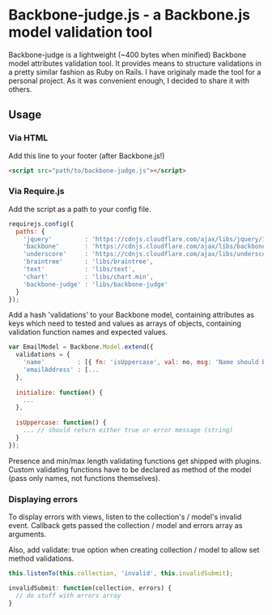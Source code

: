# Backbone-judge.js - a Backbone.js model validation tool
Backbone-judge is a lightweight (~400 bytes when minified) Backbone model attributes validation tool. It provides means to structure validations in a pretty similar fashion as Ruby on Rails. I have originaly made the tool for a personal project. As it was convenient enough, I decided to share it with others.

## Usage
### Via HTML
Add this line to your footer (after Backbone.js!)
```html
<script src="path/to/backbone-judge.js"></script>
```
### Via Require.js
Add the script as a path to your config file.
```javascript
requirejs.config({
  paths: {
    'jquery'         : 'https://cdnjs.cloudflare.com/ajax/libs/jquery/1.12.0/jquery.min',
    'backbone'       : 'https://cdnjs.cloudflare.com/ajax/libs/backbone.js/1.2.3/backbone-min',
    'underscore'     : 'https://cdnjs.cloudflare.com/ajax/libs/underscore.js/1.8.3/underscore-min',
    'braintree'      : 'libs/braintree',
    'text'           : 'libs/text',
    'chart'          : 'libs/chart.min',
    'backbone-judge' : 'libs/backbone-judge'
  }
});
```

Add a hash 'validations' to your Backbone model, containing attributes as keys which need to tested and values as arrays of objects, containing validation function names and expected values.

```javascript
var EmailModel = Backbone.Model.extend({
  validations = {
    'name'         : [{ fn: 'isUppercase', val: no, msg: 'Name should be uppercased' }, {fn: 'presence', val: true, msg: 'Name cannot be empty}],
    'emailAddress' : [...
  },
  
  initialize: function() {
    ...
  },
  
  isUppercase: function() {
    ... // should return either true or error message (string)
  }
});
```

Presence and min/max length validating functions get shipped with plugins. Custom validating functions have to be declared as method of the model (pass only names, not functions themselves).

### Displaying errors
To display errors with views, listen to the collection's / model's invalid event. Callback gets passed the collection / model and errors array as arguments.

Also, add validate: true option when creating collection / model to allow set method validations.

```javascript
this.listenTo(this.collection, 'invalid', this.invalidSubmit);

invalidSubmit: function(collection, errors) {
  // do stuff with errors array
}
```
